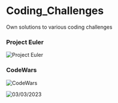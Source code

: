# Coding_Challenges
Own solutions to various coding challenges

### Project Euler  
![Project Euler](https://projecteuler.net/profile/sudo_lupus.png)

### CodeWars  
![CodeWars]([https://www.codewars.com/users/Kronos1886/badges/large])  


![03/03/2023](https://user-images.githubusercontent.com/67869327/222584425-2988dcd3-e72f-4f96-a47c-cb79a8772b9c.png)

